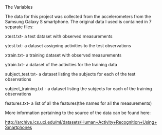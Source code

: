 The Variables

   The data for this project was collected from the accelerometers from the Samsung Galaxy S smartphone. 
   The original data I used is contained in 7 separate files: 
   
  xtest.txt-             a test dataset with observed measurements 
  
  ytest.txt-             a dataset assigning activities to the test observations 
  
  xtrain.txt-            a training dataset with observed measurements 
  
  ytrain.txt-            a dataset of the activities for the training data 
  
  subject_test.txt-      a dataset listing the subjects for each of the test observations
  
  subject_training.txt - a dataset listing the subjects for each of the training observations
  
  features.txt-          a list of all the features(the names for all the measurements)
   
More information pertaining to the source of the data can be found here: 

http://archive.ics.uci.edu/ml/datasets/Human+Activity+Recognition+Using+Smartphones 
